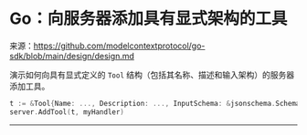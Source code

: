 # Go：向服务器添加具有显式架构的工具

来源：https://github.com/modelcontextprotocol/go-sdk/blob/main/design/design.md

演示如何向具有显式定义的 `Tool` 结构（包括其名称、描述和输入架构）的服务器添加工具。

```Go
t := &Tool{Name: ..., Description: ..., InputSchema: &jsonschema.Schema{...}}
server.AddTool(t, myHandler)
```

--------------------------------
